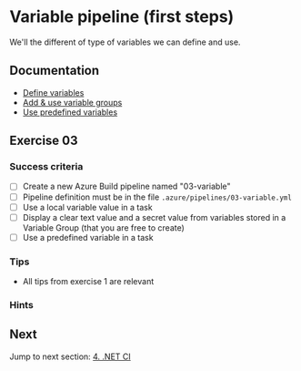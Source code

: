 # Variable pipeline (first steps)

We'll the different of type of variables we can define and use.

## Documentation

- [Define variables](https://docs.microsoft.com/en-us/azure/devops/pipelines/process/variables?view=azure-devops&tabs=yaml%2Cbatch)
- [Add & use variable groups](https://docs.microsoft.com/en-us/azure/devops/pipelines/library/variable-groups)
- [Use predefined variables](https://docs.microsoft.com/en-us/azure/devops/pipelines/build/variables)

## Exercise 03

### Success criteria

- [ ] Create a new Azure Build pipeline named "03-variable"
- [ ] Pipeline definition must be in the file `.azure/pipelines/03-variable.yml`
- [ ] Use a local variable value in a task
- [ ] Display a clear text value and a secret value from variables stored in a Variable Group (that you are free to create)
- [ ] Use a predefined variable in a task

### Tips

- All tips from exercise 1 are relevant

### Hints

## Next

Jump to next section: [4. .NET CI](./04-ci-dotnet.md)
